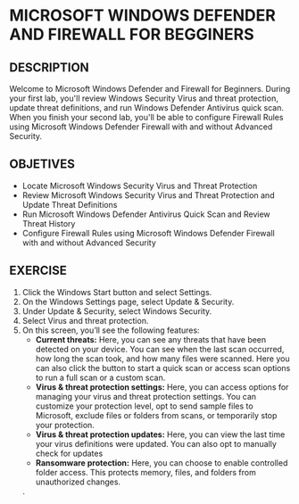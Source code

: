 # MICROSOFT WINDOWS DEFENDER AND FIREWALL FOR BEGGINERS
<h2>DESCRIPTION</h2>
<a>Welcome to Microsoft Windows Defender and Firewall for Beginners. During your first lab, you'll review Windows Security Virus and threat protection, update threat definitions, and run Windows Defender Antivirus quick scan. When you finish your second lab, you'll be able to configure Firewall Rules using Microsoft Windows Defender Firewall with and without Advanced Security.</a>

<h2>OBJETIVES</h2>
<body>
<ul>
<li>Locate Microsoft Windows Security Virus and Threat Protection</li>
<li>Review Microsoft Windows Security Virus and Threat Protection and Update Threat Definitions</li>
<li>Run Microsoft Windows Defender Antivirus Quick Scan and Review Threat History</li>
<li>Configure Firewall Rules using Microsoft Windows Defender Firewall with and without Advanced Security</li>
</ul>
</body>

<h2>EXERCISE</h2>
<body>
<ol>
<li>Click the Windows Start button and select Settings.</li>
<li>On the Windows Settings page, select Update & Security.</li>
<li>Under Update & Security, select Windows Security.</li>
<li>Select Virus and threat protection.</li>
<li>On this screen, you’ll see the following features:</br>
  <body>
<ul>
<li><b>Current threats:</b> Here, you can see any threats that have been detected on your device. You can see when the last scan occurred, how long the scan took, and how many files were scanned. Here you can also click the button to start a quick scan or access scan options to run a full scan or a custom scan.</li>
<li><b>Virus & threat protection settings:</b> Here, you can access options for managing your virus and threat protection settings. You can customize your protection level, opt to send sample files to Microsoft, exclude files or folders from scans, or temporarily stop your protection.</li>
<li><b>Virus & threat protection updates:</b> Here, you can view the last time your virus definitions were updated. You can also opt to manually check for updates</li>
<li><b>Ransomware protection:</b> Here, you can choose to enable controlled folder access. This protects memory, files, and folders from unauthorized changes.</li>
</ul>
</body>
.</li>
</ol>
</body>

